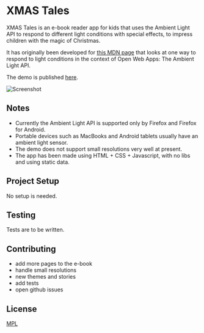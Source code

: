 # XMAS Tales

XMAS Tales is an e-book reader app for kids that uses the Ambient Light API to respond to different light conditions with special effects, to impress children with the magic of Christmas.

It has originally been developed for [this MDN page](https://developer.mozilla.org/en-US/Apps/Developing/gather_and_modify_data/retrieving_battery_status_information) that looks at one way to respond to light conditions in the context of Open Web Apps: The Ambient Light API.

The demo is published [here](http://www.francesco.iovine.name/mdn/xmas-tales/public_html/).

![Screenshot](]https://mdn.mozillademos.org/files/6725/pages.png)

## Notes

- Currently the Ambient Light API is supported only by Firefox and Firefox for Android.
- Portable devices such as MacBooks and Android tablets usually have an ambient light sensor.
- The demo does not support small resolutions very well at present.
- The app has been made using HTML + CSS + Javascript, with no libs and using static data.

## Project Setup

No setup is needed. 

## Testing

Tests are to be written.

## Contributing

- add more pages to the e-book
- handle small resolutions
- new themes and stories
- add tests
- open github issues

## License

[MPL](http://www.mozilla.org/MPL/2.0/)
